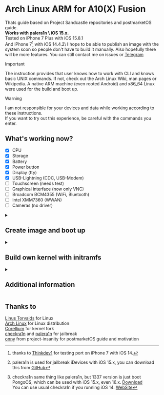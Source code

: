 # Arch Linux ARM for A10(X) Fusion
Thats guide based on Project Sandcastle repositories and postmarketOS guide. \
**Works with palera1n \ iOS 15.x.** \
Tested on iPhone 7 Plus with iOS 15.8.1 \
And iPhone 7[^3] with iOS 14.4.2\ 
I hope to be able to publish an image with the system soon so people don't have to build it manually. Also hopefully there will be more features. You can still contact me on issues or [Telegram](https://t.me/cocoshark)

> [!IMPORTANT]
> The instruction provides that user knows how to work with CLI and knows basic UNIX commands. If not, check out the Arch Linux Wiki, man pages or Wikipedia.
> A native ARM machine (even rooted Android) and x86_64 Linux were used for the build and boot up.

> [!WARNING]
> I am not responsible for your devices and data while working according to these instructions. \
> If you want to try out this experience, be careful with the commands you enter.

## What's working now?
- [x] CPU
- [x] Storage
- [x] Battery
- [x] Power button
- [x] Display (tty)
- [x] USB-Lightning (CDC, USB-Modem)
- [ ] Touchscreen (needs test)
- [ ] Graphical interface (now only VNC)
- [ ] Broadcom BCM4355 (WiFi, Bluetooth)
- [ ] Intel XMM7360 (WWAN)
- [ ] Cameras (no driver)

<details>
<summary>

  ## Create image and boot up 
  </summary>
 
### Download base
On a native device, download [latest multi-platform .tar.gz](https://archlinuxarm.org/about/downloads) from the official ALARM website. Create an image.
```` 
dd if=/dev/zero of=/path/to/ArchLinux.img bs=1M count=<size>
````

Wait for the image to be created and create a file system, for convenience here ext4.
````
mkfs.ext4 -b 2048 -E lazy_itable_init -O ^has_journal /path/to/ArchLinux.img
````

Mount image to folder. Here the root directory with image is `/arch`
````
sudo mount -o loop -t /path/to/ArchLinux.img /arch
```` 
````
sudo losetup /dev/loopX /path/to/ArchLinux.img
sudo mount /dev/loopX /arch
````

`cd` to directory and unpack .tar.gz.
````
cd /arch
tar -xf /path/to/Downloads/ArchLinuxARM-aarch64-latest.tar.gz
````

### Chrooting to ALARM
Mount all needed partitions and enter command.
````
sudo mount -o bind /dev /arch/dev
sudo mount -o bind /dev/pts /arch/dev/pts
sudo mount -t proc proc /arch/proc
sudo mount -t tmpfs none /arch/run
sudo mount -t tmpfs -o mode=0755,size=70% none /arch/tmp
sudo chroot /arch /bin/bash
````

If your output is `command not found` when entering the command, enter
````
export PATH=/bin:/usr/bin:/sbin
````
If internet request is answered by `can't resolv`
````
rm /etc/resolv.conf
echo "nameserver 1.1.1.1" > /etc/resolv.conf
````
And re-entry to chroot

### Preparation system
Update the repositories and system packages
````
pacman -Syyu
````
Install the necessary packages, which can be `neofetch`, `dhcpcd`, `iwd`, `networkmanager`, `i2c-tools`, `usbutils`... etc \
The entire list of packages is available at [Official ALARM Web Site](https://archlinuxarm.org/packages) or search by `pacman -Ss <name>` \
Don't forget to set a password for root or other users. For some packages, you need to start services.
````
systemctl enable NetworkManager
systemctl enable dhcpcd
systemctl enable serial-getty@ttyGS0
````
### hxtouchd
**Drivers for touchscreen.** I'm not sure if they work, not tested, because of Xorg. \
There is a [hx-touch](/hx-touch.tar) archive in the repository, unpack it according to your root system folders. \
`systemctl enable hx-D10` for iPhone 7. \
`systemctl enable hx-D11` for iPhone 7 Plus.

### Write image to device
Unmount the partitions and the image. \
Boot iDevice with jailbreak (palera1n, checkra1n, Taurine, depends on version and device). \
Create a new volume in the APFS container and mount it in a temporary folder.
````
newfs_apfs -A -v ArchLinux -e /dev/disk0s1
mkdir -p /tmp/mnt
mount -t apfs /dev/disk0s1s9 /tmp/mnt
`````

Depending on the version, volume number may vary. If you have a different one, rootfs will not be mounted when using initramfs from the repository. Refer to the instructions for compilation your initramfs below. You can check the volume with command:
````
/System/Library/Filesystems/apfs.fs/apfs.util -p /dev/disk0s1sХ
````
Where `vol=X` is volume number. If output is `ArchLinux`, the corresponding volume is necessary for work. \

Make sure that openssh is installed, you know the root password, know the local IP address of the device and send the image via scp. To change the root password in the terminal, enter -
````
sudo passwd root
scp -O /path/to/ArchLinux.img root@local-IP:/tmp/mnt/
````
Wait for the image recording process to finish.

### Booting
A. Download palera1n[^1] or checkra1n 1337 for macOS \
B. Download palera1n or checkra1n 1337[^2] for Linux \
B. Stop usbmuxd and run with verbose \
``sudo systemctl stop usbmuxd`` (systemd) \
``sudo rc-service usbmuxd stop`` (OpenRC) 
````
sudo usbmuxd -f -p &
````
Download PongoOS from GitHub. Go to directory.
````
git clone https://github.com/checkra1n/PongoOS.git
cd ./PongoOS/scripts
````
Make pongoterm. \
For convenience move to `/opt/local/bin/` <sub>macOS</sub>
or `/sbin/` <sub>Linux</sub>
````
make pongoterm
sudo mv ./pongoterm /opt/local/bin/
````

Enter in terminal (console)
`/path/to/palera1n -P` or `/path/to/checkra1n -P` \
And follow instructions of the program. After successful booting to PongoOS, use pongoterm to send files and further bootin’
````
sudo pongoterm
/send /path/to/dtbpack
fdt
/send /path/to/ramdisk.cpio.gz
ramdisk
/send /path/to/Image.lzma
bootl
````

### Congratulations
You are booting ALARM. \
After a successful boot, you can use tty from a physical keyboard. \
If the above method does not suit you, use the screen (minicom) program on another Linux device.
````
screen /dev/ttyACM0
````

</details>
<details>
<summary>
  
  ## Build own kernel with initramfs 
  </summary>

## Unpack initramfs \ Edit init
On a native device, in the ALARM environment, unpack the initramfs into a convenient folder and edit the init.
````
mkdir ~/ramdisk
cd ~/ramdisk
lsinitcpio -x /boot/iniramfs-linux.img
sudo nano ./init
````

Replace
`"$mount_handler" /new_root` to
````
/bin/mkdir -p /mnt/apfs /mnt/ro /mnt/rw
/bin/mount -t apfs -o ro,relatime,vol=Х /dev/nvme0n1p1 /mnt/apfs
/sbin/losetup /dev/loop0 /mnt/apfs/ArchLinux.img
/bin/mount -t ext4 -o ro /dev/loop0 /mnt/ro
/bin/mount -t tmpfs tmpfs /mnt/rw
/bin/mkdir -p /mnt/rw/data /mnt/rw/work
/bin/mount -t overlay -o lowerdir=/mnt/ro,upperdir=/mnt/rw/data,workdir=/mnt/rw/work overlay /new_root
````
where `vol=X` is number of volume in APFS container

Pack the image and conveniently send it to your computer or device for compilation.
````
sh -c "find . | cpio  --quiet -o -H newc | gzip -9 > ./ramdisk.cpio.gz"
````

### Compilation
If you are using a native device, check for gcc and glibc.
In the case of x86_64 or other architecture, install gcc packages for Aarch64.
Copy the repository with the kernel.
````
sudo pacman -S aarch64-linux-gnu-gcc 
git clone https://github.com/corellium/linux-sandcastle.git
cd linux-sandcastle
````

Set envs. Make a defconfig, edit if necessary. Copy the ramdisk to this directory. \
After make defconfig, add CONFIG_USB_G_SERIAL to .config for support USB CDC.
````
export ARCH=arm64
export CROSS_COMPILE=aarch64-linux-gnu-
make hx_h9p_defconfig
cp /path/to/ramdisk.cpio.gz .
````
Start compilation
````
make -j4
````

If you get error like
`multiple definition of 'yylloc'; scripts/dtc/dtc-lexer.lex.o:(.bss+0x0): first defined here` \
Then use\roll back gcc and gcc-libs to version 8.3.0, there is no problem. \
Here links on Arch Linux Archive to download old version GCC.
| Links   | GCC                     | GCC-libs            |
| ---     | ---                     | ---                 |
| Aarch64 | [Download](http://tardis.tiny-vps.com/aarm/packages/g/gcc/gcc-8.3.0-1-aarch64.pkg.tar.xz) | [Download](http://tardis.tiny-vps.com/aarm/packages/g/gcc-libs/gcc-libs-8.3.0-1-aarch64.pkg.tar.xz) |
| x86_64  | [Download](https://archive.archlinux.org/packages/g/gcc/gcc-8.3.0-1-x86_64.pkg.tar.xz) | [Download](https://archive.archlinux.org/packages/g/gcc-libs/gcc-libs-8.3.0-1-x86_64.pkg.tar.xz) |

Wait for the compilation to finish

### Final commands
````
./dtbpack.sh
lzma -z --stdout arch/arm64/boot/Image > ./Image.lzma
````

Use the resulting files `dtbpack`, `ramdisk.cpio.gz` and `Image.lzma` for boot. The steps are described in the [Booting](#booting) stage.
</details>

[^1]: palera1n is used for jailbreak iDevices with iOS 15.x, you can download this from [GitHub](https://github.com/palera1n/palera1n/releases)
[^2]: checkra1n same thing like palera1n, but 1337 version is just boot PongoOS, which can be used with iOS 15.x, even 16.x. [Download](https://checkra.in/1337) \
You can use usual checkra1n if you running iOS 14. [WebSite](https://checkra.in/releases)
[^3]: thanks to [Thinkdev1](https://github.com/thinkdev1) for testing port on iPhone 7 with iOS 14.

<details>
  <summary>
  
  ## Additional information</summary>
### Check battery status
````
upower -i /org/freedesktop/UPower/devices/battery_battery
````

### Configure Ethernet with NetworkManager
Check the status of services
````
systemctl status NetworkManager
systemctl status dhcpcd
````

Create a connection and assign IP addresses for PC and iDevice. \
Set the manual mode and “UP” the connection.
````
nmcli con add con-name "USB Static" ifname usb0 type ethernet ip4 172.16.1.1/24 gw4 172.16.1.2
nmcli con mod "USB Static" ipv4.method manual
ncmli con up "USB Static" ifname usb0
````

You can check the status by entering the command \
`nmcli con show` \
After that, set static IP addresses on the PC side, where \
| IP address (PC)  | Netmask       | Gateway (iDevice) |
| ---              | ---           | ---               |
| 172.16.1.2       | 255.255.255.0 | 172.16.1.1        |

![photo where left is CDC, right is SSH](/CDC_SSH.jpg)
</details>

## Thanks to
[Linus Torvalds](https://github.com/torvalds) for Linux \
[Arch Linux](https://github.com/archlinux) for Linux distribution \
[Corellium](https://github.com/corellium) for kernel fork \
[checkra1n](https://github.com/checkra1n) and [palera1n](https://github.com/palera1n) for jailbreak \
[onny](https://project-insanity.org/author/onny/) from project-insanity for postmarketOS guide and motivation
